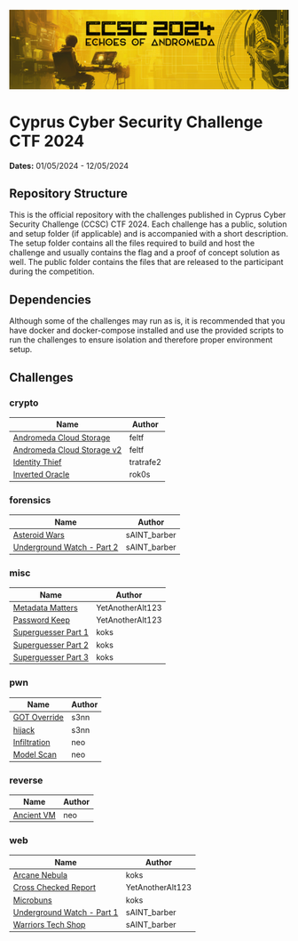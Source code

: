 ![CCSC CTF 2024](_assets/ccsc_2024_banner.png)
# Cyprus Cyber Security Challenge CTF 2024

**Dates:** 01/05/2024 - 12/05/2024

## Repository Structure

This is the official repository with the challenges published in Cyprus Cyber Security Challenge (CCSC) CTF 2024. Each challenge has a public, solution and setup folder (if applicable) and is accompanied with a short description. The setup folder contains all the files required to build and host the challenge and usually contains the flag and a proof of concept solution as well. The public folder contains the files that are released to the participant during the competition.

## Dependencies

Although some of the challenges may run as is, it is recommended that you have docker and docker-compose installed and use the provided scripts to run the challenges to ensure isolation and therefore proper environment setup.

## Challenges


### crypto

| Name | Author |
| ---- | ------ |
| [Andromeda Cloud Storage](./crypto/andromeda-cloud-storage) | feltf |
| [Andromeda Cloud Storage v2](./crypto/andromeda-cloud-storage-v2) | feltf |
| [Identity Thief](./crypto/identity-thief) | tratrafe2 |
| [Inverted Oracle](./crypto/inverted-oracle) | rok0s |



### forensics

| Name | Author |
| ---- | ------ |
| [Asteroid Wars](./forensics/asteroid_wars) | sAINT_barber |
| [Underground Watch - Part 2](./forensics/underground_watch_part_2) | sAINT_barber |



### misc

| Name | Author |
| ---- | ------ |
| [Metadata Matters](./misc/metadata-matters) | YetAnotherAlt123 |
| [Password Keep](./misc/password-keep) | YetAnotherAlt123 |
| [Superguesser Part 1](./misc/superguesser) | koks |
| [Superguesser Part 2](./misc/superguesser_2) | koks |
| [Superguesser Part 3](./misc/superguesser_3) | koks |



### pwn

| Name | Author |
| ---- | ------ |
| [GOT Override](./pwn/GOT-Override) | s3nn |
| [hijack](./pwn/hijack) | s3nn |
| [Infiltration](./pwn/infiltration) | neo |
| [Model Scan](./pwn/model-scan) | neo |



### reverse

| Name | Author |
| ---- | ------ |
| [Ancient VM](./reverse/ancient-vm) | neo |



### web

| Name | Author |
| ---- | ------ |
| [Arcane Nebula](./web/arcane-nebula) | koks |
| [Cross Checked Report](./web/cross-checked-report) | YetAnotherAlt123 |
| [Microbuns](./web/microbuns) | koks |
| [Underground Watch - Part 1](./web/underground_watch_part_1) | sAINT_barber |
| [Warriors Tech Shop](./web/warriors_tech_shop) | sAINT_barber |


